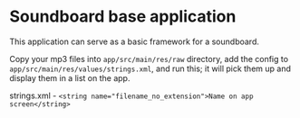 # Soundboard base application
This application can serve as a basic framework for a soundboard. 

Copy your mp3 files into `app/src/main/res/raw` directory, 
add the config to `app/src/main/res/values/strings.xml`, and run this; 
it will pick them up and display them in a list on the app.

strings.xml - `<string name="filename_no_extension">Name on app screen</string>`